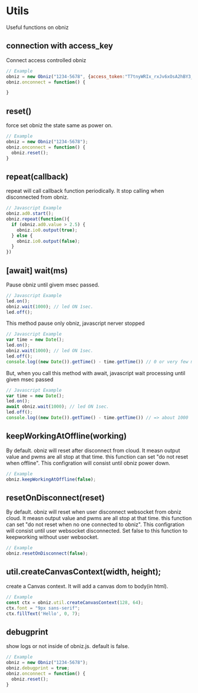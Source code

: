 # Utils
Useful functions on obniz

## connection with access_key
Connect access controlled obniz

```Javascript
// Example
obniz = new Obniz("1234-5678", {access_token:"T7tnyWRIx_rxJv6xOsA2hBY3_zrr1AsRqfsy...."});
obniz.onconnect = function() {

}
```

## reset()
force set obniz the state same as power on.

```Javascript
// Example
obniz = new Obniz("1234-5678");
obniz.onconnect = function() {
  obniz.reset();
}
```

## repeat(callback)
repeat will call callback function periodically.
It stop calling when disconnected from obniz.
```Javascript
// Javascript Example
obniz.ad0.start();
obniz.repeat(function(){
  if (obniz.ad0.value > 2.5) {
    obniz.io0.output(true);
  } else {
    obniz.io0.output(false);
  }
})
```
## [await] wait(ms)
Pause obniz until givem msec passed.
```Javascript
// Javascript Example
led.on();
obniz.wait(1000); // led ON 1sec.
led.off();
```
This method pause only obniz, javascript nerver stopped
```Javascript
// Javascript Example
var time = new Date();
led.on();
obniz.wait(1000); // led ON 1sec.
led.off();
console.log((new Date()).getTime() - time.getTime()) // 0 or very few msec. not 1000msec.
```
But, when you call this method with await, javascript wait processing until given msec passed
```Javascript
// Javascript Example
var time = new Date();
led.on();
await obniz.wait(1000); // led ON 1sec.
led.off();
console.log((new Date()).getTime() - time.getTime()) // => about 1000
```

## keepWorkingAtOffline(working)
By default. obniz will reset after disconnect from cloud.
It measn output value and pwms are all stop at that time.
this function can set "do not reset when offline".
This configration will consist until obniz power down.
```Javascript
// Example
obniz.keepWorkingAtOffline(false);
```

## resetOnDisconnect(reset)
By default. obniz will reset when user disconnect websocket from obniz cloud.
It measn output value and pwms are all stop at that time.
this function can set "do not reset when no one connected to obniz".
This configration will consist until user websocket disconnected.
Set false to this function to keepworking without user websocket.
```Javascript
// Example
obniz.resetOnDisconnect(false);
```

## util.createCanvasContext(width, height);
create a Canvas context.
It will add a canvas dom to body(in html).

```Javascript
// Example
const ctx = obniz.util.createCanvasContext(128, 64);
ctx.font = "9px sans-serif";
ctx.fillText('Hello', 0, 7);
```

## debugprint
show logs or not inside of obniz.js. default is false.

```Javascript
// Example
obniz = new Obniz("1234-5678");
obniz.debugprint = true;
obniz.onconnect = function() {
  obniz.reset();
}
```